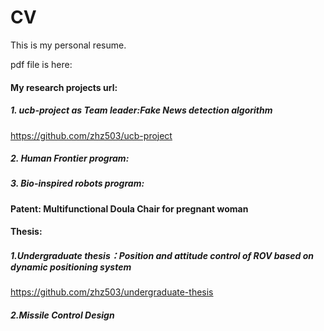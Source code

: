 # CV
This is my personal resume.

pdf file is here:

#### My research projects url:
##### 1. ucb-project as Team leader:Fake News detection algorithm 
https://github.com/zhz503/ucb-project
##### 2. Human Frontier program:

##### 3. Bio-inspired robots program:

#### Patent: Multifunctional Doula Chair for pregnant woman

#### Thesis:
##### 1.Undergraduate thesis：Position and attitude control of ROV based on dynamic positioning system 
https://github.com/zhz503/undergraduate-thesis
##### 2.Missile Control Design
